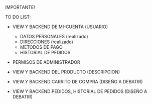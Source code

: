 IMPORTANTE!

TO DO LIST:

- VIEW Y BACKEND DE MI-CUENTA (USUARIO)
  - DATOS PERSONALES (realizado)
  - DIRECCIONES (realizado)
  - METODOS DE PAGO 
  - HISTORIAL DE PEDIDOS

- PERMISOS DE ADMINISTRADOR

- VIEW Y BACKEND DEL PRODUCTO (DESCRIPCION)

- VIEW Y BACKEND CARRITO DE COMPRA (DISEÑO A DEBATIR)

- VIEW Y BACKEND PEDIDOS, HISTORIAL DE PEDIDOS (DISEÑO A DEBATIR)